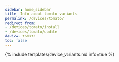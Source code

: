```yaml
---
sidebar: home_sidebar
title: Info about tomato variants
permalink: /devices/tomato/
redirect_from:
- /devices/tomato/install
- /devices/tomato/update
device: tomato
toc: false
---
```

{% include templates/device_variants.md info=true %}
